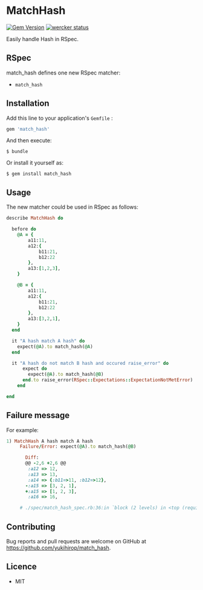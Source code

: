 # MatchHash

[![Gem Version](https://badge.fury.io/rb/match_hash.svg)](https://badge.fury.io/rb/match_hash)
[![wercker status](https://app.wercker.com/status/b7b6922e7a90870633ac09993e8aa51b/s/master "wercker status")](https://app.wercker.com/project/byKey/b7b6922e7a90870633ac09993e8aa51b)

Easily handle Hash in RSpec.

## RSpec

match_hash defines one new RSpec matcher:

* `match_hash`

## Installation

Add this line to your application's `Gemfile` :

```ruby
gem 'match_hash'
```

And then execute:

    $ bundle

Or install it yourself as:

    $ gem install match_hash

## Usage

The new matcher could be used in RSpec as follows:

```ruby
describe MatchHash do

  before do
    @A = {
        a11:11,
        a12:{
            b11:21,
            b12:22
        },
        a13:[1,2,3],
    }

    @B = {
        a11:11,
        a12:{
            b11:21,
            b12:22
        },
        a13:[3,2,1],
    }
  end

  it "A hash match A hash" do
    expect(@A).to match_hash(@A)
  end

  it "A hash do not match B hash and occured raise_error" do
      expect do
        expect(@A).to match_hash(@B)
      end.to raise_error(RSpec::Expectations::ExpectationNotMetError)
    end

end
```

## Failure message

For example:

```ruby
1) MatchHash A hash match A hash
     Failure/Error: expect(@A).to match_hash(@B)

       Diff:
       @@ -2,6 +2,6 @@
        :a12 => 12,
        :a13 => 13,
        :a14 => {:b11=>11, :b12=>12},
       -:a15 => [3, 2, 1],
       +:a15 => [1, 2, 3],
        :a16 => 16,

     # ./spec/match_hash_spec.rb:36:in `block (2 levels) in <top (required)>'
```

## Contributing

Bug reports and pull requests are welcome on GitHub at https://github.com/yukihirop/match_hash.

## Licence

* MIT


